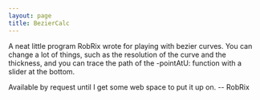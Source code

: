 ```yaml
---
layout: page
title: BezierCalc
---
```


A neat little program RobRix wrote for playing with bezier curves. You can change a lot of things, such as the resolution of the curve and the thickness, and you can trace the path of the -pointAtU: function with a slider at the bottom.

Available by request until I get some web space to put it up on. -- RobRix

